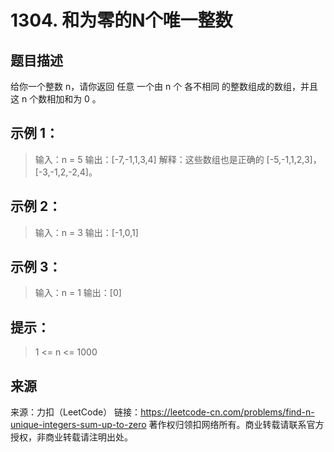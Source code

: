 # 1304. 和为零的N个唯一整数

## 题目描述
给你一个整数 n，请你返回 任意 一个由 n 个 各不相同 的整数组成的数组，并且这 n 个数相加和为 0 。 

## 示例 1：
> 输入：n = 5
> 输出：[-7,-1,1,3,4]
> 解释：这些数组也是正确的 [-5,-1,1,2,3]，[-3,-1,2,-2,4]。

## 示例 2：
> 输入：n = 3
> 输出：[-1,0,1]

## 示例 3：
> 输入：n = 1
> 输出：[0]

## 提示：
> 1 <= n <= 1000

## 来源
来源：力扣（LeetCode）
链接：https://leetcode-cn.com/problems/find-n-unique-integers-sum-up-to-zero
著作权归领扣网络所有。商业转载请联系官方授权，非商业转载请注明出处。
